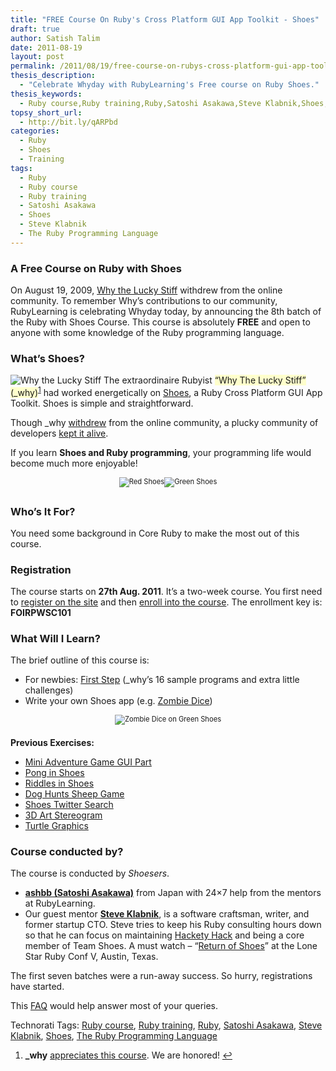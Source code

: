 ```yaml
---
title: "FREE Course On Ruby's Cross Platform GUI App Toolkit - Shoes"
draft: true
author: Satish Talim
date: 2011-08-19
layout: post
permalink: /2011/08/19/free-course-on-rubys-cross-platform-gui-app-toolkit/
thesis_description:
  - "Celebrate Whyday with RubyLearning's Free course on Ruby Shoes."
thesis_keywords:
  - Ruby course,Ruby training,Ruby,Satoshi Asakawa,Steve Klabnik,Shoes,The Ruby Programming Language
topsy_short_url:
  - http://bit.ly/qARPbd
categories:
  - Ruby
  - Shoes
  - Training
tags:
  - Ruby
  - Ruby course
  - Ruby training
  - Satoshi Asakawa
  - Shoes
  - Steve Klabnik
  - The Ruby Programming Language
---
```

<div>
  <h3>
    A Free Course on Ruby with Shoes
  </h3>
  
  <p>
    On August 19, 2009, <a href="http://www.shopify.com/technology/3822402-whyday-is-friday">Why the Lucky Stiff</a> withdrew from the online community. To remember Why&#8217;s contributions to our community, RubyLearning is celebrating Whyday today, by announcing the 8th batch of the Ruby with Shoes Course. This course is absolutely <b>FREE</b> and open to anyone with some knowledge of the Ruby programming language.
  </p>
  
  <h3>
    What&#8217;s Shoes?
  </h3>
  
  <p class="block">
    <img class="alignright" src="http://rubylearning.com/images/why.jpg" alt="Why the Lucky Stiff" /> The extraordinaire Rubyist <span style="background-color: #FFFFCC;">&#8220;Why The Lucky Stiff&#8221; (_why)</span><sup class='footnote'><a href='#fn-5974-1' id='fnref-5974-1'>1</a></sup> had worked energetically on <a href="http://shoesrb.com/">Shoes</a>, a Ruby Cross Platform GUI App Toolkit. Shoes is simple and straightforward.
  </p>
  
  <p>
    Though _why <a href="http://whyday.org/">withdrew</a> from the online community, a plucky community of developers <a href="http://lanyrd.com/2011/lone-star-ruby-conference/sgptb/">kept it alive</a>.
  </p>
  
  <p>
    If you learn <strong>Shoes and Ruby programming</strong>, your programming life would become much more enjoyable!
  </p>
</div>

<div style="width:image 240 px; font-size:80%; text-align:center;">
  <img src="http://rubylearning.com/images/shoes-icon.png" alt="Red Shoes" title="Red Shoes" style="padding-bottom:0.5em;" /><img src="http://ashbb.github.com/green_shoes/static/gshoes-icon.png" alt="Green Shoes" title="Green Shoes" style="padding-bottom:0.5em;" />
</div>

<div>
  <h3>
    Who&#8217;s It For?
  </h3>
  
  <p>
    You need some background in Core Ruby to make the most out of this course.
  </p>
  
  <h3>
    Registration
  </h3>
  
  <p>
    The course starts on <strong>27th Aug. 2011</strong>. It&#8217;s a two-week course. You first need to <a href="http://rubylearning.org/">register on the site</a> and then <a href="http://rubylearning.org/class/course/view.php?id=76">enroll into the course</a>. The enrollment key is: <b>FOIRPWSC101</b>
  </p>
  
  <h3>
    What Will I Learn?
  </h3>
  
  <p>
    The brief outline of this course is:
  </p>
  
  <ul>
    <li>
      For newbies: <a href="http://github.com/ashbb/shoes_tutorial_walkthrough">First Step</a> (_why&#8217;s 16 sample programs and extra little challenges)
    </li>
    <li>
      Write your own Shoes app (e.g. <a href="https://github.com/ashbb/zombie_dice">Zombie Dice</a>)
    </li>
  </ul>
</div>

<div style="width:image 240 px; font-size:80%; text-align:center;">
  <img src="http://rubylearning.com/images/zombie-dice-shot-gunned.jpg" alt="Zombie Dice on Green Shoes" title="Zombie Dice on Green Shoes" style="padding-bottom:0.5em;" />
</div>

<div>
  <p>
    <strong>Previous Exercises:</strong>
  </p>
  
  <ul>
    <li>
      <a href="http://github.com/ashbb/shoes_tutorial_html/blob/master/mdowns/00703_Assignment_3_Mini_Adventure_Game_GUI_Part.mdown">Mini Adventure Game GUI Part</a>
    </li>
    <li>
      <a href="http://github.com/ashbb/shoes_tutorial_html/blob/master/mdowns/00704_Assignment_4_Pong_in_Shoes.mdown">Pong in Shoes</a>
    </li>
    <li>
      <a href="http://github.com/ashbb/shoes_tutorial_html/tree/master/mdowns/00705_Assignment_5_Riddles_in_Shoes.mdown">Riddles in Shoes</a>
    </li>
    <li>
      <a href="http://github.com/ashbb/shoes_tutorial_html/tree/master/mdowns/00706_Assignment_6_Dog_Hunts_Sheep_Game.mdown">Dog Hunts Sheep Game</a>
    </li>
    <li>
      <a href="http://github.com/ashbb/shoes_twitter_search/tree/master">Shoes Twitter Search</a>
    </li>
    <li>
      <a href="http://github.com/ashbb/shoes_3d_art_stereogram">3D Art Stereogram</a>
    </li>
    <li>
      <a href="http://github.com/ashbb/ruby_metaprogramming_study_note/blob/master/notes/Turtle_Graphics_with_Shoes.md">Turtle Graphics</a>
    </li>
  </ul>
  
  <h3>
    Course conducted by?
  </h3>
  
  <p>
    The course is conducted by <em>Shoesers</em>.
  </p>
  
  <ul>
    <li>
      <strong><a href="http://ashbb.github.com/">ashbb (Satoshi Asakawa)</a></strong> from Japan with 24&#215;7 help from the mentors at RubyLearning.
    </li>
    <li>
      Our guest mentor <strong><a href="http://www.linkedin.com/in/steveklabnik">Steve Klabnik</a></strong>, is a software craftsman, writer, and former startup CTO. Steve tries to keep his Ruby consulting hours down so that he can focus on maintaining <a href="http://hackety-hack.com/">Hackety Hack</a> and being a core member of Team Shoes. A must watch &#8211; &#8220;<a href="http://youtu.be/Itqsw55rvc0">Return of Shoes</a>&#8221; at the Lone Star Ruby Conf V, Austin, Texas.
    </li>
  </ul>
  
  <p>
    The first seven batches were a run-away success. So hurry, registrations have started.
  </p>
  
  <p class="note">
    This <a href="http://rubylearning.com/satishtalim/faq.html">FAQ</a> would help answer most of your queries.
  </p>
</div>

Technorati Tags: <a href="http://technorati.com/tag/Ruby+course" rel="tag">Ruby course</a>, <a href="http://technorati.com/tag/Ruby+training" rel="tag">Ruby training</a>, <a href="http://technorati.com/tag/Ruby" rel="tag">Ruby</a>, <a href="http://technorati.com/tag/Satoshi+Asakawa" rel="tag">Satoshi Asakawa</a>, <a href="http://technorati.com/tag/Steve+Klabnik" rel="tag">Steve Klabnik</a>, <a href="http://technorati.com/tag/Shoes" rel="tag">Shoes</a>, <a href="http://technorati.com/tag/The+Ruby+Programming+Language" rel="tag">The Ruby Programming Language</a>

<div class='footnotes'>
  <div class='footnotedivider'>
  </div>
  
  <ol>
    <li id='fn-5974-1'>
      <strong>_why</strong> <a href="http://rubylearning.com/blog/2008/10/30/ruby-and-shoes-programming-a-new-course/#comment-94551">appreciates this course</a>. We are honored! <span class='footnotereverse'><a href='#fnref-5974-1'>&#8617;</a></span>
    </li>
  </ol>
</div>
